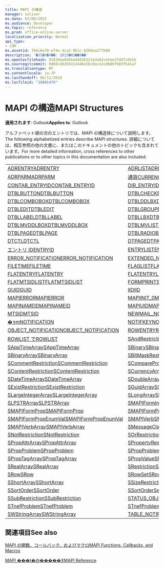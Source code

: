 ```yaml
---
title: MAPI の構造
manager: soliver
ms.date: 03/09/2015
ms.audience: Developer
ms.topic: reference
ms.prod: office-online-server
localization_priority: Normal
api_type:
- COM
ms.assetid: f84c6e70-e74e-4ca2-961c-0260ea277b00
description: '�ŏI�X�V��: 2015�N3��9��'
ms.openlocfilehash: 91820ae945ba44d36221e3a92ce5ee2fd47c02eb
ms.sourcegitcommit: 9d60cd82b5413446e5bc8ace2cd689f683fb41a7
ms.translationtype: MT
ms.contentlocale: ja-JP
ms.lasthandoff: 06/11/2018
ms.locfileid: "19801470"
---
```

# <a name="mapi-structures"></a><span data-ttu-id="7ffe8-103">MAPI の構造</span><span class="sxs-lookup"><span data-stu-id="7ffe8-103">MAPI Structures</span></span>

  
  
<span data-ttu-id="7ffe8-104">**適用されます**: Outlook</span><span class="sxs-lookup"><span data-stu-id="7ffe8-104">**Applies to**: Outlook</span></span> 
  
<span data-ttu-id="7ffe8-105">アルファベット順の次のエントリでは、MAPI の構造体について説明します。</span><span class="sxs-lookup"><span data-stu-id="7ffe8-105">The following alphabetized entries describe MAPI structures.</span></span> <span data-ttu-id="7ffe8-106">詳細については、相互参照の他の文書に、またはこのドキュメントの他のトピックも含まれています。</span><span class="sxs-lookup"><span data-stu-id="7ffe8-106">For more detailed information, cross references to other publications or to other topics in this documentation are also included.</span></span>
  
|||
|:-----|:-----|
|[<span data-ttu-id="7ffe8-107">ADRENTRY</span><span class="sxs-lookup"><span data-stu-id="7ffe8-107">ADRENTRY</span></span>](adrentry.md) <br/> |[<span data-ttu-id="7ffe8-108">ADRLIST</span><span class="sxs-lookup"><span data-stu-id="7ffe8-108">ADRLIST</span></span>](adrlist.md) <br/> |
|[<span data-ttu-id="7ffe8-109">ADRPARM</span><span class="sxs-lookup"><span data-stu-id="7ffe8-109">ADRPARM</span></span>](adrparm.md) <br/> |[<span data-ttu-id="7ffe8-110">通貨</span><span class="sxs-lookup"><span data-stu-id="7ffe8-110">CURRENCY</span></span>](currency.md) <br/> |
|[<span data-ttu-id="7ffe8-111">CONTAB_ENTRYID</span><span class="sxs-lookup"><span data-stu-id="7ffe8-111">CONTAB_ENTRYID</span></span>](contab_entryid.md) <br/> |[<span data-ttu-id="7ffe8-112">DIR_ENTRYID</span><span class="sxs-lookup"><span data-stu-id="7ffe8-112">DIR_ENTRYID</span></span>](dir_entryid.md) <br/> |
|[<span data-ttu-id="7ffe8-113">DTBLBUTTON</span><span class="sxs-lookup"><span data-stu-id="7ffe8-113">DTBLBUTTON</span></span>](dtblbutton.md) <br/> |[<span data-ttu-id="7ffe8-114">DTBLCHECKBOX</span><span class="sxs-lookup"><span data-stu-id="7ffe8-114">DTBLCHECKBOX</span></span>](dtblcheckbox.md) <br/> |
|[<span data-ttu-id="7ffe8-115">DTBLCOMBOBOX</span><span class="sxs-lookup"><span data-stu-id="7ffe8-115">DTBLCOMBOBOX</span></span>](dtblcombobox.md) <br/> |[<span data-ttu-id="7ffe8-116">DTBLDDLBX</span><span class="sxs-lookup"><span data-stu-id="7ffe8-116">DTBLDDLBX</span></span>](dtblddlbx.md) <br/> |
|[<span data-ttu-id="7ffe8-117">DTBLEDIT</span><span class="sxs-lookup"><span data-stu-id="7ffe8-117">DTBLEDIT</span></span>](dtbledit.md) <br/> |[<span data-ttu-id="7ffe8-118">DTBLGROUPBOX</span><span class="sxs-lookup"><span data-stu-id="7ffe8-118">DTBLGROUPBOX</span></span>](dtblgroupbox.md) <br/> |
|[<span data-ttu-id="7ffe8-119">DTBLLABEL</span><span class="sxs-lookup"><span data-stu-id="7ffe8-119">DTBLLABEL</span></span>](dtbllabel.md) <br/> |[<span data-ttu-id="7ffe8-120">DTBLLBX</span><span class="sxs-lookup"><span data-stu-id="7ffe8-120">DTBLLBX</span></span>](dtbllbx.md) <br/> |
|[<span data-ttu-id="7ffe8-121">DTBLMVDDLBOX</span><span class="sxs-lookup"><span data-stu-id="7ffe8-121">DTBLMVDDLBOX</span></span>](dtblmvddlbox.md) <br/> |[<span data-ttu-id="7ffe8-122">DTBLMVLISTBOX</span><span class="sxs-lookup"><span data-stu-id="7ffe8-122">DTBLMVLISTBOX</span></span>](dtblmvlistbox.md) <br/> |
|[<span data-ttu-id="7ffe8-123">DTBLPAGE</span><span class="sxs-lookup"><span data-stu-id="7ffe8-123">DTBLPAGE</span></span>](dtblpage.md) <br/> |[<span data-ttu-id="7ffe8-124">DTBLRADIOBUTTON</span><span class="sxs-lookup"><span data-stu-id="7ffe8-124">DTBLRADIOBUTTON</span></span>](dtblradiobutton.md) <br/> |
|[<span data-ttu-id="7ffe8-125">DTCTL</span><span class="sxs-lookup"><span data-stu-id="7ffe8-125">DTCTL</span></span>](dtctl.md) <br/> |[<span data-ttu-id="7ffe8-126">DTPAGE</span><span class="sxs-lookup"><span data-stu-id="7ffe8-126">DTPAGE</span></span>](dtpage.md) <br/> |
|[<span data-ttu-id="7ffe8-127">エントリ ID</span><span class="sxs-lookup"><span data-stu-id="7ffe8-127">ENTRYID</span></span>](entryid.md) <br/> |[<span data-ttu-id="7ffe8-128">ENTRYLIST</span><span class="sxs-lookup"><span data-stu-id="7ffe8-128">ENTRYLIST</span></span>](entrylist.md) <br/> |
|[<span data-ttu-id="7ffe8-129">ERROR_NOTIFICATION</span><span class="sxs-lookup"><span data-stu-id="7ffe8-129">ERROR_NOTIFICATION</span></span>](error_notification.md) <br/> |[<span data-ttu-id="7ffe8-130">EXTENDED_NOTIFICATION</span><span class="sxs-lookup"><span data-stu-id="7ffe8-130">EXTENDED_NOTIFICATION</span></span>](extended_notification.md) <br/> |
|[<span data-ttu-id="7ffe8-131">FILETIME</span><span class="sxs-lookup"><span data-stu-id="7ffe8-131">FILETIME</span></span>](filetime.md) <br/> |[<span data-ttu-id="7ffe8-132">FLAGLIST</span><span class="sxs-lookup"><span data-stu-id="7ffe8-132">FLAGLIST</span></span>](flaglist.md) <br/> |
|[<span data-ttu-id="7ffe8-133">FLATENTRY</span><span class="sxs-lookup"><span data-stu-id="7ffe8-133">FLATENTRY</span></span>](flatentry.md) <br/> |[<span data-ttu-id="7ffe8-134">FLATENTRYLIST</span><span class="sxs-lookup"><span data-stu-id="7ffe8-134">FLATENTRYLIST</span></span>](flatentrylist.md) <br/> |
|[<span data-ttu-id="7ffe8-135">FLATMTSIDLIST</span><span class="sxs-lookup"><span data-stu-id="7ffe8-135">FLATMTSIDLIST</span></span>](flatmtsidlist.md) <br/> |[<span data-ttu-id="7ffe8-136">FORMPRINTSETUP</span><span class="sxs-lookup"><span data-stu-id="7ffe8-136">FORMPRINTSETUP</span></span>](formprintsetup.md) <br/> |
|[<span data-ttu-id="7ffe8-137">GUID</span><span class="sxs-lookup"><span data-stu-id="7ffe8-137">GUID</span></span>](guid.md) <br/> |[<span data-ttu-id="7ffe8-138">IID</span><span class="sxs-lookup"><span data-stu-id="7ffe8-138">IID</span></span>](iid.md) <br/> |
|[<span data-ttu-id="7ffe8-139">MAPIERROR</span><span class="sxs-lookup"><span data-stu-id="7ffe8-139">MAPIERROR</span></span>](mapierror.md) <br/> |[<span data-ttu-id="7ffe8-140">MAPIINIT_0</span><span class="sxs-lookup"><span data-stu-id="7ffe8-140">MAPIINIT_0</span></span>](mapiinit_0.md) <br/> |
|[<span data-ttu-id="7ffe8-141">MAPINAMEID</span><span class="sxs-lookup"><span data-stu-id="7ffe8-141">MAPINAMEID</span></span>](mapinameid.md) <br/> |[<span data-ttu-id="7ffe8-142">MAPIUID</span><span class="sxs-lookup"><span data-stu-id="7ffe8-142">MAPIUID</span></span>](mapiuid.md) <br/> |
|[<span data-ttu-id="7ffe8-143">MTSID</span><span class="sxs-lookup"><span data-stu-id="7ffe8-143">MTSID</span></span>](mtsid.md) <br/> |[<span data-ttu-id="7ffe8-144">NEWMAIL_NOTIFICATION</span><span class="sxs-lookup"><span data-stu-id="7ffe8-144">NEWMAIL_NOTIFICATION</span></span>](newmail_notification.md) <br/> |
|[<span data-ttu-id="7ffe8-145">�ʒm</span><span class="sxs-lookup"><span data-stu-id="7ffe8-145">NOTIFICATION</span></span>](notification.md) <br/> |[<span data-ttu-id="7ffe8-146">NOTIFKEY</span><span class="sxs-lookup"><span data-stu-id="7ffe8-146">NOTIFKEY</span></span>](notifkey.md) <br/> |
|[<span data-ttu-id="7ffe8-147">OBJECT_NOTIFICATION</span><span class="sxs-lookup"><span data-stu-id="7ffe8-147">OBJECT_NOTIFICATION</span></span>](object_notification.md) <br/> |[<span data-ttu-id="7ffe8-148">ROWENTRY</span><span class="sxs-lookup"><span data-stu-id="7ffe8-148">ROWENTRY</span></span>](rowentry.md) <br/> |
|[<span data-ttu-id="7ffe8-149">ROWLIST で</span><span class="sxs-lookup"><span data-stu-id="7ffe8-149">ROWLIST</span></span>](rowlist.md) <br/> |[<span data-ttu-id="7ffe8-150">SAndRestriction</span><span class="sxs-lookup"><span data-stu-id="7ffe8-150">SAndRestriction</span></span>](sandrestriction.md) <br/> |
|[<span data-ttu-id="7ffe8-151">SAppTimeArray</span><span class="sxs-lookup"><span data-stu-id="7ffe8-151">SAppTimeArray</span></span>](sapptimearray.md) <br/> |[<span data-ttu-id="7ffe8-152">SBinary</span><span class="sxs-lookup"><span data-stu-id="7ffe8-152">SBinary</span></span>](sbinary.md) <br/> |
|[<span data-ttu-id="7ffe8-153">SBinaryArray</span><span class="sxs-lookup"><span data-stu-id="7ffe8-153">SBinaryArray</span></span>](sbinaryarray.md) <br/> |[<span data-ttu-id="7ffe8-154">SBitMaskRestriction</span><span class="sxs-lookup"><span data-stu-id="7ffe8-154">SBitMaskRestriction</span></span>](sbitmaskrestriction.md) <br/> |
|[<span data-ttu-id="7ffe8-155">SCommentRestriction</span><span class="sxs-lookup"><span data-stu-id="7ffe8-155">SCommentRestriction</span></span>](scommentrestriction.md) <br/> |[<span data-ttu-id="7ffe8-156">SComparePropsRestriction</span><span class="sxs-lookup"><span data-stu-id="7ffe8-156">SComparePropsRestriction</span></span>](scomparepropsrestriction.md) <br/> |
|[<span data-ttu-id="7ffe8-157">SContentRestriction</span><span class="sxs-lookup"><span data-stu-id="7ffe8-157">SContentRestriction</span></span>](scontentrestriction.md) <br/> |[<span data-ttu-id="7ffe8-158">SCurrencyArray</span><span class="sxs-lookup"><span data-stu-id="7ffe8-158">SCurrencyArray</span></span>](scurrencyarray.md) <br/> |
|[<span data-ttu-id="7ffe8-159">SDateTimeArray</span><span class="sxs-lookup"><span data-stu-id="7ffe8-159">SDateTimeArray</span></span>](sdatetimearray.md) <br/> |[<span data-ttu-id="7ffe8-160">SDoubleArray</span><span class="sxs-lookup"><span data-stu-id="7ffe8-160">SDoubleArray</span></span>](sdoublearray.md) <br/> |
|[<span data-ttu-id="7ffe8-161">SExistRestriction</span><span class="sxs-lookup"><span data-stu-id="7ffe8-161">SExistRestriction</span></span>](sexistrestriction.md) <br/> |[<span data-ttu-id="7ffe8-162">SGuidArray</span><span class="sxs-lookup"><span data-stu-id="7ffe8-162">SGuidArray</span></span>](sguidarray.md) <br/> |
|[<span data-ttu-id="7ffe8-163">SLargeIntegerArray</span><span class="sxs-lookup"><span data-stu-id="7ffe8-163">SLargeIntegerArray</span></span>](slargeintegerarray.md) <br/> |[<span data-ttu-id="7ffe8-164">SLongArray</span><span class="sxs-lookup"><span data-stu-id="7ffe8-164">SLongArray</span></span>](slongarray.md) <br/> |
|[<span data-ttu-id="7ffe8-165">SLPSTRArray</span><span class="sxs-lookup"><span data-stu-id="7ffe8-165">SLPSTRArray</span></span>](slpstrarray.md) <br/> |[<span data-ttu-id="7ffe8-166">SMAPIFormInfoArray</span><span class="sxs-lookup"><span data-stu-id="7ffe8-166">SMAPIFormInfoArray</span></span>](smapiforminfoarray.md) <br/> |
|[<span data-ttu-id="7ffe8-167">SMAPIFormProp</span><span class="sxs-lookup"><span data-stu-id="7ffe8-167">SMAPIFormProp</span></span>](smapiformprop.md) <br/> |[<span data-ttu-id="7ffe8-168">SMAPIFormPropArray</span><span class="sxs-lookup"><span data-stu-id="7ffe8-168">SMAPIFormPropArray</span></span>](smapiformproparray.md) <br/> |
|[<span data-ttu-id="7ffe8-169">SMAPIFormPropEnumVal</span><span class="sxs-lookup"><span data-stu-id="7ffe8-169">SMAPIFormPropEnumVal</span></span>](smapiformpropenumval.md) <br/> |[<span data-ttu-id="7ffe8-170">SMAPIVerb</span><span class="sxs-lookup"><span data-stu-id="7ffe8-170">SMAPIVerb</span></span>](smapiverb.md) <br/> |
|[<span data-ttu-id="7ffe8-171">SMAPIVerbArray</span><span class="sxs-lookup"><span data-stu-id="7ffe8-171">SMAPIVerbArray</span></span>](smapiverbarray.md) <br/> |[<span data-ttu-id="7ffe8-172">SMessageClassArray</span><span class="sxs-lookup"><span data-stu-id="7ffe8-172">SMessageClassArray</span></span>](smessageclassarray.md) <br/> |
|[<span data-ttu-id="7ffe8-173">SNotRestriction</span><span class="sxs-lookup"><span data-stu-id="7ffe8-173">SNotRestriction</span></span>](snotrestriction.md) <br/> |[<span data-ttu-id="7ffe8-174">SOrRestriction</span><span class="sxs-lookup"><span data-stu-id="7ffe8-174">SOrRestriction</span></span>](sorrestriction.md) <br/> |
|[<span data-ttu-id="7ffe8-175">SPropAttrArray</span><span class="sxs-lookup"><span data-stu-id="7ffe8-175">SPropAttrArray</span></span>](spropattrarray.md) <br/> |[<span data-ttu-id="7ffe8-176">SPropertyRestriction</span><span class="sxs-lookup"><span data-stu-id="7ffe8-176">SPropertyRestriction</span></span>](spropertyrestriction.md) <br/> |
|[<span data-ttu-id="7ffe8-177">SPropProblem</span><span class="sxs-lookup"><span data-stu-id="7ffe8-177">SPropProblem</span></span>](spropproblem.md) <br/> |[<span data-ttu-id="7ffe8-178">SPropProblemArray</span><span class="sxs-lookup"><span data-stu-id="7ffe8-178">SPropProblemArray</span></span>](spropproblemarray.md) <br/> |
|[<span data-ttu-id="7ffe8-179">SPropTagArray</span><span class="sxs-lookup"><span data-stu-id="7ffe8-179">SPropTagArray</span></span>](sproptagarray.md) <br/> |[<span data-ttu-id="7ffe8-180">SPropValue</span><span class="sxs-lookup"><span data-stu-id="7ffe8-180">SPropValue</span></span>](spropvalue.md) <br/> |
|[<span data-ttu-id="7ffe8-181">SRealArray</span><span class="sxs-lookup"><span data-stu-id="7ffe8-181">SRealArray</span></span>](srealarray.md) <br/> |[<span data-ttu-id="7ffe8-182">SRestriction</span><span class="sxs-lookup"><span data-stu-id="7ffe8-182">SRestriction</span></span>](srestriction.md) <br/> |
|[<span data-ttu-id="7ffe8-183">SRow</span><span class="sxs-lookup"><span data-stu-id="7ffe8-183">SRow</span></span>](srow.md) <br/> |[<span data-ttu-id="7ffe8-184">SRowSet</span><span class="sxs-lookup"><span data-stu-id="7ffe8-184">SRowSet</span></span>](srowset.md) <br/> |
|[<span data-ttu-id="7ffe8-185">SShortArray</span><span class="sxs-lookup"><span data-stu-id="7ffe8-185">SShortArray</span></span>](sshortarray.md) <br/> |[<span data-ttu-id="7ffe8-186">SSizeRestriction</span><span class="sxs-lookup"><span data-stu-id="7ffe8-186">SSizeRestriction</span></span>](ssizerestriction.md) <br/> |
|[<span data-ttu-id="7ffe8-187">SSortOrder</span><span class="sxs-lookup"><span data-stu-id="7ffe8-187">SSortOrder</span></span>](ssortorder.md) <br/> |[<span data-ttu-id="7ffe8-188">SSortOrderSet</span><span class="sxs-lookup"><span data-stu-id="7ffe8-188">SSortOrderSet</span></span>](ssortorderset.md) <br/> |
|[<span data-ttu-id="7ffe8-189">SSubRestriction</span><span class="sxs-lookup"><span data-stu-id="7ffe8-189">SSubRestriction</span></span>](ssubrestriction.md) <br/> |[<span data-ttu-id="7ffe8-190">STATUS_OBJECT_NOTIFICATION</span><span class="sxs-lookup"><span data-stu-id="7ffe8-190">STATUS_OBJECT_NOTIFICATION</span></span>](status_object_notification.md) <br/> |
|[<span data-ttu-id="7ffe8-191">STnefProblem</span><span class="sxs-lookup"><span data-stu-id="7ffe8-191">STnefProblem</span></span>](stnefproblem.md) <br/> |[<span data-ttu-id="7ffe8-192">STnefProblemArray</span><span class="sxs-lookup"><span data-stu-id="7ffe8-192">STnefProblemArray</span></span>](stnefproblemarray.md) <br/> |
|[<span data-ttu-id="7ffe8-193">SWStringArray</span><span class="sxs-lookup"><span data-stu-id="7ffe8-193">SWStringArray</span></span>](swstringarray.md) <br/> |[<span data-ttu-id="7ffe8-194">TABLE_NOTIFICATION</span><span class="sxs-lookup"><span data-stu-id="7ffe8-194">TABLE_NOTIFICATION</span></span>](table_notification.md) <br/> |
   
## <a name="see-also"></a><span data-ttu-id="7ffe8-195">関連項目</span><span class="sxs-lookup"><span data-stu-id="7ffe8-195">See also</span></span>



[<span data-ttu-id="7ffe8-196">MAPI の関数、コールバック、およびマクロ</span><span class="sxs-lookup"><span data-stu-id="7ffe8-196">MAPI Functions, Callbacks, and Macros</span></span>](mapi-functions-callbacks-and-macros.md)


[<span data-ttu-id="7ffe8-197">MAPI ���t�@�����X</span><span class="sxs-lookup"><span data-stu-id="7ffe8-197">MAPI Reference</span></span>](mapi-reference.md)

